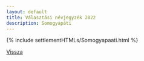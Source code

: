 ```yaml
---
layout: default
title: Választási névjegyzék 2022
description: Somogyapáti
---
```


{% include settlementHTMLs/Somogyapaati.html %}

[Vissza](../)